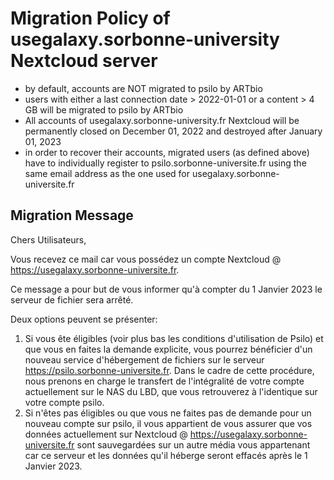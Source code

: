 # Migration Policy of usegalaxy.sorbonne-university Nextcloud server

- by default, accounts are NOT migrated to psilo by ARTbio
- users with either a last connection date > 2022-01-01 or a content > 4 GB will be migrated to psilo by ARTbio
- All accounts of usegalaxy.sorbonne-university.fr Nextcloud will be permanently closed on December 01, 2022
  and destroyed after January 01, 2023
- in order to recover their accounts, migrated users (as defined above) have to individually
  register to psilo.sorbonne-universite.fr using the same email address as the one used for usegalaxy.sorbonne-universite.fr

## Migration Message
Chers Utilisateurs,

Vous recevez ce mail car vous possédez un compte Nextcloud @ https://usegalaxy.sorbonne-universite.fr.

Ce message a pour but de vous informer qu'à compter du 1 Janvier 2023 le serveur de fichier sera arrêté.

Deux options peuvent se présenter:

1. Si vous ête éligibles (voir plus bas les conditions d'utilisation de Psilo) et que vous en faites la demande explicite, vous pourrez bénéficier d'un nouveau service d'hébergement de fichiers sur le serveur https://psilo.sorbonne-universite.fr. Dans le cadre de cette procédure, nous prenons en charge le transfert de l'intégralité de votre compte actuellement sur le NAS du LBD, que vous retrouverez à l'identique sur votre compte psilo.
2. Si n'êtes pas éligibles ou que vous ne faites pas de demande pour un nouveau compte sur psilo, il vous appartient de vous assurer que vos données actuellement sur Nextcloud @ https://usegalaxy.sorbonne-universite.fr sont sauvegardées sur un autre média vous appartenant car ce serveur et les données qu'il héberge seront effacés après le 1 Janvier 2023.
